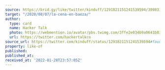 ```yaml
---
source: https://brid.gy/like/twitter/kinduff/1291821151241539594/3098316150
target: "/2020/08/07/la-cena-en-baeza/"
author:
  type: card
  name: Hacker Talk
  photo: https://webmention.io/avatar/pbs.twimg.com/3ffe2e034b9a0641b833cbd846f2b2754d46aa1776c128463e45dd2d38d280d7.jpg
  url: https://twitter.com/hackertalkco
source_url: https://twitter.com/kinduff/status/1291821151241539594#favorited-by-3098316150
property: like-of
published: 
published_at: 
received_at: '2022-01-28T23:57:05Z'
---
```


